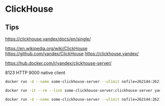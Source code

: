 # ClickHouse

## Tips

https://clickhouse.yandex/docs/en/single/

https://en.wikipedia.org/wiki/ClickHouse
https://github.com/yandex/ClickHouse
https://clickhouse.yandex/

https://hub.docker.com/r/yandex/clickhouse-server/

8123 HTTP
9000 native client

```bash
docker run -d --name some-clickhouse-server --ulimit nofile=262144:262144 yandex/clickhouse-server

docker run -it --rm --link some-clickhouse-server:clickhouse-server yandex/clickhouse-client --host clickhouse-server

docker run -d --name some-clickhouse-server --ulimit nofile=262144:262144 -v /path/to/your/config.xml:/etc/clickhouse-server/config.xml yandex/clickhouse-server
```
